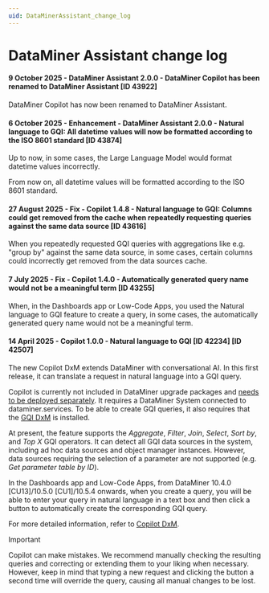 ```yaml
---
uid: DataMinerAssistant_change_log
---
```


# DataMiner Assistant change log

#### 9 October 2025 - DataMiner Assistant 2.0.0 - DataMiner Copilot has been renamed to DataMiner Assistant [ID 43922]

DataMiner Copilot has now been renamed to DataMiner Assistant.

#### 6 October 2025 - Enhancement - DataMiner Assistant 2.0.0 - Natural language to GQI: All datetime values will now be formatted according to the ISO 8601 standard [ID 43874]

Up to now, in some cases, the Large Language Model would format datetime values incorrectly.

From now on, all datetime values will be formatted according to the ISO 8601 standard.

#### 27 August 2025 - Fix - Copilot 1.4.8 - Natural language to GQI: Columns could get removed from the cache when repeatedly requesting queries against the same data source [ID 43616]

When you repeatedly requested GQI queries with aggregations like e.g. "group by" against the same data source, in some cases, certain columns could incorrectly get removed from the data sources cache.

#### 7 July 2025 - Fix - Copilot 1.4.0 - Automatically generated query name would not be a meaningful term [ID 43255]

When, in the Dashboards app or Low-Code Apps, you used the Natural language to GQI feature to create a query, in some cases, the automatically generated query name would not be a meaningful term.

#### 14 April 2025 - Copilot 1.0.0 - Natural language to GQI [ID 42234] [ID 42507]

The new Copilot DxM extends DataMiner with conversational AI. In this first release, it can translate a request in natural language into a GQI query.

Copilot is currently not included in DataMiner upgrade packages and [needs to be deployed separately](xref:Managing_cloud-connected_nodes#deploying-a-dxm-on-a-dms-node). It requires a DataMiner System connected to dataminer.services. To be able to create GQI queries, it also requires that the [GQI DxM](xref:GQI_DxM) is installed.

At present, the feature supports the *Aggregate*, *Filter*, *Join*, *Select*, *Sort by*, and *Top X* GQI operators. It can detect all GQI data sources in the system, including ad hoc data sources and object manager instances. However, data sources requiring the selection of a parameter are not supported (e.g. *Get parameter table by ID*).

In the Dashboards app and Low-Code Apps, from DataMiner 10.4.0 [CU13]/10.5.0 [CU1]/10.5.4 onwards, when you create a query, you will be able to enter your query in natural language in a text box and then click a button to automatically create the corresponding GQI query.

For more detailed information, refer to [Copilot DxM](xref:Assistant_DxM).

> [!IMPORTANT]
> Copilot can make mistakes. We recommend manually checking the resulting queries and correcting or extending them to your liking when necessary. However, keep in mind that typing a new request and clicking the button a second time will override the query, causing all manual changes to be lost.
